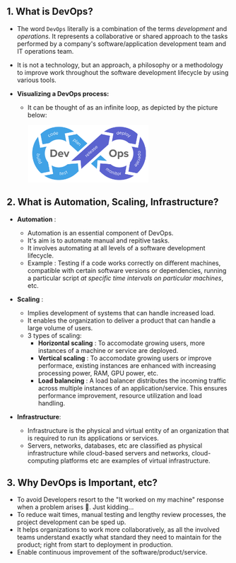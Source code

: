 ## 1. What is **DevOps**?

- The word `DevOps` literally is a combination of the terms *development* and *operations*. It represents a collaborative or shared approach to the tasks performed by a company's software/application development team and IT operations team.

- It is not a technology, but an approach, a philosophy or a methodology to improve work throughout the software development lifecycle by using various tools.

-   **Visualizing a DevOps process:**
    - It can be thought of as an infinite loop, as depicted by the picture below:

        <!-- ![Alt text](image.png) -->
        <img src="./image.png" width=60% height=30%>

## 2. What is Automation, Scaling, Infrastructure?
- **Automation** : 
    - Automation is an essential component of DevOps.
    - It's aim is to automate manual and repitive tasks.
    - It involves automating at all levels of a software development lifecycle. 
    - Example : Testing if a code works correctly on different machines, compatible with certain software versions or dependencies, running a particular script *at specific time intervals on particular machines*, etc.

- **Scaling** : 
    - Implies development of systems that can handle increased load.
    - It enables the organization to deliver a product that can handle a large volume of users.
    - 3 types of scaling:
        - **Horizontal scaling** : To accomodate growing users, more instances of a machine or service are deployed.
        - **Vertical scaling** : To accomodate growing users or improve performace, existing instances are enhanced with increasing processing power, RAM, GPU power, etc.
        - **Load balancing** : A load balancer distributes the incoming traffic across multiple instances of an application/service. This ensures performance improvement, resource utilization and load handling.

- **Infrastructure**:

    - Infrastructure is the physical and virtual entity of an organization that is required to run its applications or services.
    - Servers, networks, databases, etc are classified as physical infrastructure while cloud-based servers and networks, cloud-computing platforms etc are examples of virtual infrastructure.

## 3. Why DevOps is Important, etc?

- To avoid Developers resort to the "It worked on my machine" response when a problem arises 🫣. Just kidding...
- To reduce wait times, manual testing and lengthy review processes, the project development can be sped up.
- It helps organizations to work more collaboratively, as all the involved teams understand exactly what standard they need to maintain for the product; right from start to deployment in production.
- Enable continuous improvement of the software/product/service.